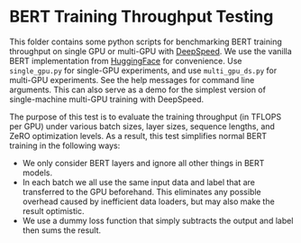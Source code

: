 # BERT Training Throughput Testing
This folder contains some python scripts for benchmarking BERT training throughput on single GPU or 
multi-GPU with [DeepSpeed](https://www.deepspeed.ai). We use the vanilla BERT implementation from 
[HuggingFace](https://huggingface.co) for convenience. Use `single_gpu.py` for single-GPU experiments, 
and use `multi_gpu_ds.py` for multi-GPU experiments. See the help messages for command line arguments. 
This can also serve as a demo for the simplest version of single-machine multi-GPU training with 
DeepSpeed. 

The purpose of this test is to evaluate the training throughput (in TFLOPS per GPU) under various
batch sizes, layer sizes, sequence lengths, and ZeRO optimization levels. As a result, this test
simplifies normal BERT training in the following ways:
- We only consider BERT layers and ignore all other things in BERT models. 
- In each batch we all use the same input data and label that are transferred to the GPU beforehand. 
  This eliminates any possible overhead caused by inefficient data loaders, but may also make the 
  result optimistic. 
- We use a dummy loss function that simply subtracts the output and label then sums the result. 
